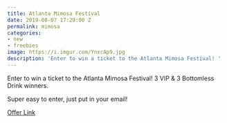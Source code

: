 ```yaml
---
title: Atlanta Mimosa Festival
date: 2019-08-07 17:29:00 Z
permalink: mimosa
categories:
- new
- freebies
image: https://i.imgur.com/YnxcAp9.jpg
description: 'Enter to win a ticket to the Atlanta Mimosa Festival! '
---
```


Enter to win a ticket to the Atlanta Mimosa Festival! 3 VIP & 3 Bottomless Drink winners. 

Super easy to enter, just put in your email!

[Offer Link](https://woobox.com/cf98bd/lqwhbe)